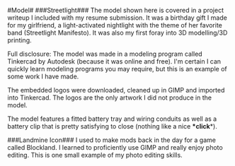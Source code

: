 #Model#
###Streetlight###
The model shown here is covered in a project writeup I included with my resume submission. It was a birthday gift I made for my girlfriend, a light-activated nightlight with the theme of her favorite band (Streetlight Manifesto). It was also my first foray into 3D modelling/3D printing.

Full disclosure: The model was made in a modeling program called Tinkercad by Autodesk (because it was online and free). I'm certain I can quickly learn modeling programs you may require, but this is an example of some work I have made.

The embedded logos were downloaded, cleaned up in GIMP and imported into Tinkercad. The logos are the only artwork I did not produce in the model.

The model features a fitted battery tray and wiring conduits as well as a battery clip that is pretty satisfying to close (nothing like a nice **\*click***).

###Landmine Icon###
I used to make mods back in the day for a game called Blockland. I learned to proficiently use GIMP and really enjoy photo editing. This is one small example of my photo editing skills.
